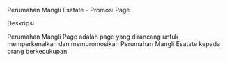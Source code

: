 Perumahan Mangli Esatate - Promosi Page

Deskripsi

Perumahan Mangli Page adalah page yang dirancang untuk memperkenalkan dan mempromosikan Perumahan Mangli Esatate kepada orang berkecukupan. 